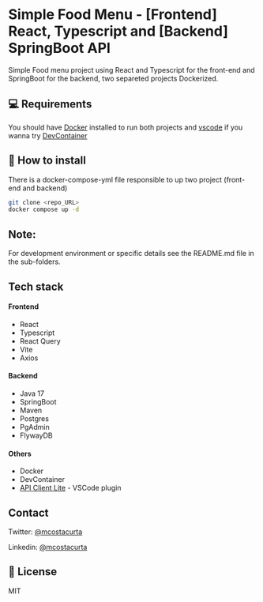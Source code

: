 # Simple Food Menu - [Frontend] React, Typescript and [Backend] SpringBoot API

Simple Food menu project using React and Typescript for the front-end and SpringBoot for the backend, two separeted projects Dockerized.

## 💻 Requirements

You should have [Docker](https://docs.docker.com/engine/install/) installed to run both projects and [vscode](https://code.visualstudio.com/) if you wanna try [DevContainer](https://code.visualstudio.com/docs/devcontainers/containers)

## 🚀 How to install

There is a docker-compose-yml file responsible to up two project (front-end and backend)

```bash
git clone <repo_URL>
docker compose up -d
```

## Note: 
For development environment or specific details see the README.md file in the sub-folders.

## Tech stack
#### Frontend
* React
* Typescript
* React Query
* Vite
* Axios

#### Backend
* Java 17
* SpringBoot
* Maven
* Postgres
* PgAdmin
* FlywayDB

#### Others
* Docker
* DevContainer
* [API Client Lite](https://marketplace.visualstudio.com/items?itemName=KomaKamaki.vscode-api-client-lite) - VSCode plugin

## Contact

Twitter: [@mcostacurta](https://x.com/costa_curta)

Linkedin: [@mcostacurta](https://www.linkedin.com/in/mcostacurta/)


## 📝 License

MIT